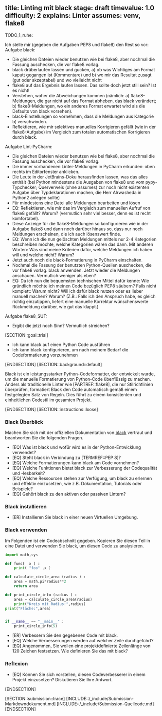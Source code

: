 title: Linting mit black
stage: draft
timevalue: 1.0
difficulty: 2
explains: Linter
assumes: venv, flake8
---

TODO_1_ruhe:

Ich stelle mir (gegeben die Aufgaben PEP8 und flake8) den Rest so vor:  
Aufgabe black:

- Die gleichen Dateien wieder benutzen wie bei flake8, aber nochmal die Fassung auschecken,
  die vor flake8 vorlag.
- black drüberlaufen lassen und gucken, a) ob was Wichtiges am Format kaputt gegangen ist (Kommentare)
  und b) wo mir das Resultat zusagt (gut oder akzeptabel) und wo vielleicht nicht
- flake8 auf das Ergebnis laufen lassen. Das sollte doch jetzt still sein? Ist es nicht!
- Verstehen, woher die Abweichungen kommen (nämlich: a) flake8-Meldungen, die gar nicht auf das
  Format abheben, das black verändert; b) flake8-Meldungen, wo ein anderes Format erwartet wird
  als die Defaults von black vorsehen).
- black-Einstellungen so vornehmen, dass die Meldungen aus Kategorie b) verschwinden.
- Reflektieren, wie mir selektives manuelles Korrigieren gefällt (wie in der flake8-Aufgabe) im Vergleich zum
  totalen automatischen Korrigieren durch black.

Aufgabe Lint-PyCharm:

- Die gleichen Dateien wieder benutzen wie bei flake8, aber nochmal die Fassung auschecken,
  die vor flake8 vorlag.
- Die immer vorhandenen Linter-Meldungen in PyCharm erkunden: oben rechts im Editorfenster anklicken.
- Die Leute in der JetBrains-Doku herausfinden lassen, was das alles enthält
  (bei Python mindestens die Ausgaben von flake8 und vom pypy-Typchecker; Querverweis (ohne assumes)
  zur noch nicht existenten Aufgabe über Typdeklarationen machen, die Herr Alrwasheda in Python2 anlegen sollte)
- Für mindestens eine Datei alle Meldungen bearbeiten und lösen
- EQ: Reflektieren, wie mir das im Vergleich zum manuellen Aufruf von flake8 gefällt? Warum? (vermutlich sehr
  viel besser, denn es ist recht komfortabel).
- Diese Anzeige für die flake8-Meldungen so konfigurieren wie in der Aufgabe flake8
  und dann noch darüber hinaus so, dass nur noch Meldungen erscheinen, die ich auch lösenswert finde.
- EQ: Wenn ich die nun gelöschten Meldungen mittels nur 2-4 Kategorien beschreiben möchte,
  welche Kategorien wären das dann. Mit anderen Worten: Was sind meine Kriterien dafür, welche
  Meldungen ich haben will und welche nicht? Warum?
- Jetzt auch noch die black-Formatierung in PyCharm einschalten.
- Nochmal die Fassung der benutzten Python-Quellen auschecken,
  die vor flake8 vorlag. black anwenden. Jetzt wieder die Meldungen anschauen.
  Vermutlich weniger als eben?
- EQ: Da ich nun die bequemsten technischen Mittel dafür kenne:
  Wie gründlich möchte ich meinen Code bezüglich PEP8 säubern?
  Falls nicht komplett: Warum nicht?
  Will ich dafür black nutzen oder es lieber manuell machen? Warum?
  (Z.B.: Falls ich den Anspruch habe, es gleich richtig einzutippen, liefert eine manuelle Korrektur
  wünschenswerte Rückmeldung darüber, wie gut das klappt.)

Aufgabe flake8_SUT:

- Ergibt die jetzt noch Sinn? Vermutlich streichen?


[SECTION::goal::trial]

- Ich kann black auf einen Python Code ausführen
- Ich kann black konfigurieren, um nach meinem Bedarf die Codeformatierung vorzunehmen

[ENDSECTION]
[SECTION::background::default]

Black ist ein leistungsstarker Python-Codeformatter, der entwickelt wurde, um die manuelle
Formatierung von Python-Code überflüssig zu machen. Anders als traditionelle Linter wie
[PARTREF::flake8], die nur Stilrichtlinien überprüfen, formatiert Black den Code automatisch gemäß
einem festgelegten Satz von Regeln. Dies führt zu einem konsistenten und einheitlichen Codestil im
gesamten Projekt.

[ENDSECTION]
[SECTION::instructions::loose]

### Black Überblick

Machen Sie sich mit der offiziellen Dokumentation von [black](https://black.readthedocs.io/en/stable/)
vertraut und beantworten Sie die folgenden Fragen.

- [EQ] Was ist black und wofür wird es in der Python-Entwicklung verwendet?
- [EQ] Steht black in Verbindung zu [TERMREF::PEP 8]?
- [EQ] Welche Formatierungen kann black am Code vornehmen?
- [EQ] Welche Funktionen bietet black zur Verbesserung der Codequalität und -lesbarkeit?
- [EQ] Welche Ressourcen stehen zur Verfügung, um black zu erlernen und effektiv einzusetzen,
  wie z.B. Dokumentation, Tutorials oder Beispiele?
- [EQ] Gehört black zu den aktiven oder passiven Lintern?

### Black installieren

- [ER] Installieren Sie black in einer neuen Virtuellen Umgebung.

### Black verwenden

Im Folgenden ist ein Codeabschnitt gegeben. Kopieren Sie diesen Teil in eine Datei und verwenden Sie
black, um diesen Code zu analysieren.

```Python
import math,sys

def func(  x ) :
    print( "foo" ,x ) 

def calculate_circle_area (radius ) :
    area = math.pi*radius**2
    return area 

def print_circle_info (radius ) :
    area = calculate_circle_area(radius)
    print("Kreis mit Radius:",radius)
print("Fläche:",area)


if __name__ == "__main__" :
    print_circle_info(5)
```

- [ER] Verbessern Sie den gegebenen Code mit black.
- [EQ] Welche Verbesserungen werden auf welcher Zeile durchgeführt?
- [EQ] Angenommen, Sie wollen eine projektdefinierte Zeilenlänge von 120 Zeichen festsetzen. Wie
  definieren Sie das mit black?

### Reflexion

- [EQ] Können Sie sich vorstellen, diesen Codeverbesserer in einem Projekt einzusetzen?
  Diskutieren Sie Ihre Antwort.

[ENDSECTION]

[SECTION::submission::trace]
[INCLUDE::/_include/Submission-Markdowndokument.md]
[INCLUDE::/_include/Submission-Quellcode.md]
[ENDSECTION]
